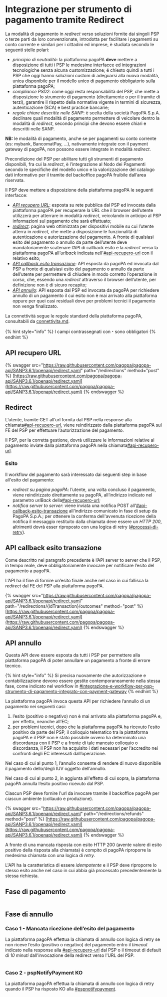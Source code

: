 # Integrazione per strumento di pagamento tramite Redirect

La modalità di pagamento in _redirect_ verso soluzioni fornite dai singoli PSP o terze parti da loro convenzionate, introdotta per facilitare i pagamenti su conto corrente e similari per i cittadini ed imprese, è studiata secondo le seguenti stelle polari:

* _principio di neutralità_: la piattaforma pagoPA **deve** mettere a disposizione di tutti i PSP le medesime interfacce ed integrazioni tecnologiche senza alcuna customizzazione; é chiesto quindi a tutti i PSP che oggi hanno soluzioni custom di adeguarsi alla nuova modalità, unica disponibile per il modello unico di pagamento obbligatorio sulla piattaforma pagoPA;&#x20;
* _compliance PSD2_: come oggi resta responsabilità del PSP, che mette a disposizione lo strumento di pagamento (direttamente o per il tramite di terzi), garantire il rispetto della normativa vigente in termini di sicurezza, autenticazione (SCA) e best practice bancarie;
* _regole chiare descritte nelle SANP_: è scelta della società PagoPA S.p.A. declinare quali modalità di pagamento permettere di veicolare dentro la modalità di _redirect_, secondo principi che devono essere chiari e descritti nelle SANP.

**NB:** le modalità di pagamento, anche se per pagamenti su conto corrente (es: mybank, BancomatPay, ...), nativamente integrate con il payment gateway di pagoPA, non possono essere integrate in modalità _redirect_.

Precondizione del PSP per abilitare tutti gli strumenti di pagamento disponibili, fra cui la _redirect_, è l’integrazione al Nodo dei Pagamenti secondo le specifiche del modello unico e la valorizzazione del catalogo dati informativo per il tramite del backoffice pagoPA fruibile dall’area riservata.

Il PSP deve mettere a disposizione della piattaforma pagoPA le seguenti interfacce:

* [_API recupero URL_](integrazione-per-strumento-di-pagamento-tramite-redirect.md#api-recupero-url): esposta su rete pubblica dal PSP ed invocata dalla piattaforma pagoPA per recuperare la URL che il browser dell’utente utilizzerà per atterrare in modalità _redirect_, veicolando in anticipo al PSP informazioni sul pagamento che sarà effettuato;
* [_redirect_](integrazione-per-strumento-di-pagamento-tramite-redirect.md#redirect): pagina web ottimizzata per dispositivi mobile su cui l’utente atterra in _redirect,_ che mette a disposizione le funzionalità di autenticazione e autorizzazione del pagamento. A fronte di qualsiasi esito del pagamento o annullo da parte dell’utente deve mandatoriamente scatenare l’API di callback esito e la _redirect_ verso la piattaforma pagoPA all’_urlback_ indicata nell'[#api-recupero-url](integrazione-per-strumento-di-pagamento-tramite-redirect.md#api-recupero-url "mention") con il relativo esito;
* [_API callback esito transazione_](integrazione-per-strumento-di-pagamento-tramite-redirect.md#api-callback-esito-transazione): API esposta da pagoPA ed invocata dal PSP a fronte di qualsiasi esito del pagamento o annullo da parte dell’utente per permettere di chiudere in modo corretto l’operazione in corso, che, essendo una _redirect_ attraverso il browser dell’utente, per definizione non è di sicuro recapito;
* [_API annullo_](integrazione-per-strumento-di-pagamento-tramite-redirect.md#api-annullo): API esposta dal PSP ed invocata da pagoPA per richiedere annullo di un pagamento il cui esito non è mai arrivato alla piattaforma oppure per quei casi residuali dove per problemi tecnici il pagamento non venga finalizzato.

La connettività segue le regole standard della piattaforma pagoPA, consultabili da [connettivita.md](../../appendici/connettivita.md "mention").

{% hint style="info" %}
I campi contrassegnati con﹡sono obbligatori
{% endhint %}

## API recupero URL

{% swagger src="https://raw.githubusercontent.com/pagopa/pagopa-api/SANP3.6.1/openapi/redirect.yaml" path="/redirections" method="post" %}
[https://raw.githubusercontent.com/pagopa/pagopa-api/SANP3.6.1/openapi/redirect.yaml](https://raw.githubusercontent.com/pagopa/pagopa-api/SANP3.6.1/openapi/redirect.yaml)
{% endswagger %}

## Redirect

L’utente, tramite GET all’url fornita dal PSP nella response alla chiamata[#api-recupero-url](integrazione-per-strumento-di-pagamento-tramite-redirect.md#api-recupero-url "mention"), viene reindirizzato dalla piattaforma pagoPA sul FE del PSP per effettuare l’autorizzazione del pagamento.

Il PSP, per la corretta gestione, dovrà utilizzare le informazioni relative al pagamento inviate dalla piattaforma pagoPA nella chiamata[#api-recupero-url](integrazione-per-strumento-di-pagamento-tramite-redirect.md#api-recupero-url "mention").&#x20;

### **Esito**

Il workflow del pagamento sarà interessato dai seguenti step in base all'esito del pagamento:

* _redirect su pagina pagoPA_: l’utente, una volta concluso il pagamento, viene reindirizzato direttamente su pagoPA, all’indirizzo indicato nel parametro _urlBack_ della[#api-recupero-url](integrazione-per-strumento-di-pagamento-tramite-redirect.md#api-recupero-url "mention")_;_
* _notifica server to server_: viene inviata una notifica POST all'[#api-callback-esito-transazione](integrazione-per-strumento-di-pagamento-tramite-redirect.md#api-callback-esito-transazione "mention") all'indirizzo comunicato in fase di setup da PagoPA S.p.A.; per ottenere la conferma dell'avvenuta ricezione della notifica il messaggio restituito dalla chiamata deve essere un _HTTP 200_, altrimenti dovrà esser riproposto con una logica di retry ([#processi-di-retry](../../appendici/indicatori-di-qualita-per-i-soggetti-aderenti/#processi-di-retry "mention")).

## API callback esito transazione

Come descritto nel paragrafo precedente è l’API server to server che il PSP, in tempo reale, deve obbligatoriamente invocare per notificare l’esito del pagamento a pagoPA.

L’API ha il fine di fornire un’esito finale anche nel caso in cui fallisca la _redirect_ dal FE del PSP alla piattaforma pagoPA.

{% swagger src="https://raw.githubusercontent.com/pagopa/pagopa-api/SANP3.6.1/openapi/redirect.yaml" path="/redirections/{idTransaction}/outcomes" method="post" %}
[https://raw.githubusercontent.com/pagopa/pagopa-api/SANP3.6.1/openapi/redirect.yaml](https://raw.githubusercontent.com/pagopa/pagopa-api/SANP3.6.1/openapi/redirect.yaml)
{% endswagger %}

## API annullo

Questa API deve essere esposta da tutti i PSP per permettere alla piattaforma pagoPA di poter annullare un pagamento a fronte di errore tecnico.

{% hint style="info" %}
Si precisa nuovamente che autorizzazione e contabilizzazione devono essere gestite contemporaneamente nella stessa fase, come  indicato nel workflow in [#integrazione-e-workflow-per-psp-strumento-di-pagamento-integrato-con-payment-gateway](offrire-sistemi-di-pagamento-su-touchpoints-di-pagopa-s.p.a..md#integrazione-e-workflow-per-psp-strumento-di-pagamento-integrato-con-payment-gateway "mention")
{% endhint %}

La piattaforma pagoPA invoca questa API per richiedere l’annullo di un pagamento nei seguenti casi:

1. l’esito (positivo o negativo) non è mai arrivato alla piattaforma pagoPA e, per effetto, neanche all’EC;
2. per problemi tecnici, dopo che la piattaforma pagoPA ha ricevuto l’esito positivo da parte del PSP, il colloquio telematico tra la piattaforma pagoPA e il PSP non è stato possibile ovvero ha determinato una discordanza con il PSP e a fronte di tale mancato colloquio o discordanza, il PSP non ha acquisito i dati necessari per l’accredito nei confronti degli EC interessati dall’operazione.

Nel caso di cui al punto 1, l’annullo consente di rendere di nuovo disponibile il pagamento dello/degli IUV oggetto dell’annullo.

Nel caso di cui al punto 2, in aggiunta all'effetto di cui sopra, la piattaforma pagoPA annulla l’esito positivo ricevuto dal PSP.

Ciascun PSP deve fornire l'url da invocare tramite il backoffice pagoPA per ciascun ambiente (collaudo e produzione).

{% swagger src="https://raw.githubusercontent.com/pagopa/pagopa-api/SANP3.6.1/openapi/redirect.yaml" path="/redirections/refunds" method="post" %}
[https://raw.githubusercontent.com/pagopa/pagopa-api/SANP3.6.1/openapi/redirect.yaml](https://raw.githubusercontent.com/pagopa/pagopa-api/SANP3.6.1/openapi/redirect.yaml)
{% endswagger %}

A fronte di una mancata risposta con esito HTTP 200 (avente valore di esito positivo della risposta alla chiamata) è compito di pagoPA riproporre la medesima chiamata con una logica di _retry_.

L'API ha la caratteristica di essere _idempotente_ e il PSP deve riproporre lo stesso esito anche nel caso in cui abbia già processato precedentemente la stessa richiesta.

## Fase di pagamento <a href="#sequence-diagram-fase-di-pagamento" id="sequence-diagram-fase-di-pagamento"></a>

<figure><img src="../../.gitbook/assets/image (38).png" alt=""><figcaption></figcaption></figure>

## Fase di annullo <a href="#sequence-diagram-fase-di-storno" id="sequence-diagram-fase-di-storno"></a>

### Caso 1 - Mancata ricezione dell’esito del pagamento <a href="#caso-1-mancata-ricezione-dellesito-del-pagamento" id="caso-1-mancata-ricezione-dellesito-del-pagamento"></a>

La piattaforma pagoPA effettua la chiamata di annullo con logica di retry se non riceve l’esito (positivo o negativo) del pagamento entro il _timeout_ indicato nella response alla [#api-recupero-url](integrazione-per-strumento-di-pagamento-tramite-redirect.md#api-recupero-url "mention") dal PSP o il timeout di default di _10 minuti_ dall'invocazione della redirect verso l'URL del PSP.

<figure><img src="../../.gitbook/assets/annullo1.png" alt=""><figcaption></figcaption></figure>

### Caso 2 - pspNotifyPayment KO <a href="#caso-3-pspnotifypayment-ko" id="caso-3-pspnotifypayment-ko"></a>

La piattaforma pagoPA effettua la chiamata di annullo con logica di retry quando il PSP ha risposto KO alla [#pspnotifypayment](../../appendici/primitive.md#pspnotifypayment "mention").

<figure><img src="../../.gitbook/assets/annullo2.png" alt=""><figcaption></figcaption></figure>
